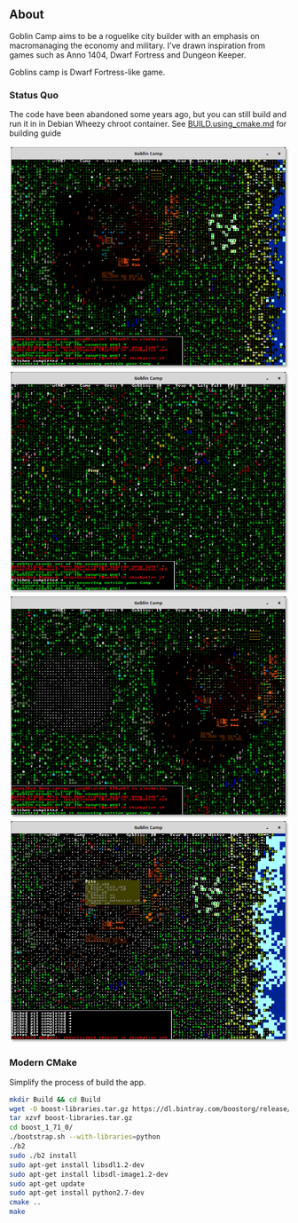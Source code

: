 ## About

Goblin Camp aims to be a roguelike city builder with an emphasis on
macromanaging the economy and military. I've drawn inspiration from games
such as Anno 1404, Dwarf Fortress and Dungeon Keeper.

Goblins camp is Dwarf Fortress-like game.

### Status Quo

The code have been abandoned some years ago, but you can still build and run it in in Debian Wheezy chroot container.
See [BUILD.using_cmake.md](BUILD.using_cmake.md) for building guide

<p align="center">
    <img src="./Documentation/Screenshots/Base.png"/>
    <img src="./Documentation/Screenshots/Generation.png"/>
    <img src="./Documentation/Screenshots/Terrain.png"/>
    <img src="./Documentation/Screenshots/Winter.png"/>
</p>

### Modern CMake

Simplify the process of build the app.

```sh
mkdir Build && cd Build
wget -O boost-libraries.tar.gz https://dl.bintray.com/boostorg/release/1.71.0/source/boost_1_71_0.tar.gz
tar xzvf boost-libraries.tar.gz
cd boost_1_71_0/
./bootstrap.sh --with-libraries=python
./b2
sudo ./b2 install
sudo apt-get install libsdl1.2-dev
sudo apt-get install libsdl-image1.2-dev
sudo apt-get update
sudo apt-get install python2.7-dev
cmake ..
make
```
